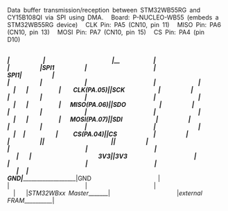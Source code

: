 Data&ensp;buffer&ensp;transmission/reception&ensp;between&ensp;STM32WB55RG&ensp;and&ensp;CY15B108QI&ensp;via&ensp;SPI&ensp;using&ensp;DMA.&ensp;&ensp;
Board:&ensp;P-NUCLEO-WB55&ensp;(embeds&ensp;a&ensp;STM32WB55RG&ensp;device)&ensp;&ensp;
CLK&ensp;Pin:&ensp;PA5&ensp;(CN10,&ensp;pin&ensp;11)&ensp;&ensp;
MISO&ensp;Pin:&ensp;PA6&ensp;(CN10,&ensp;pin&ensp;13)&ensp;&ensp;
MOSI&ensp;Pin:&ensp;PA7&ensp;(CN10,&ensp;pin&ensp;15)&ensp;&ensp;
CS&ensp;Pin:&ensp;PA4&ensp;(pin&ensp;D10)&ensp;&ensp;&ensp;

&ensp;_________________________&ensp;&ensp;&ensp;&ensp;&ensp;&ensp;&ensp;&ensp;&ensp;&ensp;&ensp;&ensp;&ensp;&ensp;&ensp;&ensp;&ensp;&ensp;&ensp;&ensp;&ensp;&ensp;&ensp;__________________________&ensp;&ensp;&ensp;
|&ensp;&ensp;&ensp;&ensp;&ensp;&ensp;&ensp;&ensp;&ensp;&ensp;&ensp;______________|&ensp;&ensp;&ensp;&ensp;&ensp;&ensp;&ensp;&ensp;&ensp;&ensp;&ensp;&ensp;&ensp;&ensp;&ensp;&ensp;&ensp;&ensp;&ensp;&ensp;&ensp;&ensp;|______________&ensp;&ensp;&ensp;&ensp;&ensp;&ensp;&ensp;&ensp;&ensp;&ensp;&ensp;|&ensp;&ensp;
|&ensp;&ensp;&ensp;&ensp;&ensp;&ensp;&ensp;&ensp;&ensp;&ensp;|SPI1&ensp;&ensp;&ensp;&ensp;&ensp;&ensp;&ensp;&ensp;&ensp;&ensp;|&ensp;&ensp;&ensp;&ensp;&ensp;&ensp;&ensp;&ensp;&ensp;&ensp;&ensp;&ensp;&ensp;&ensp;&ensp;&ensp;&ensp;&ensp;&ensp;&ensp;&ensp;&ensp;|&ensp;&ensp;&ensp;&ensp;&ensp;&ensp;&ensp;&ensp;&ensp;&ensp;SPI1|&ensp;&ensp;&ensp;&ensp;&ensp;&ensp;&ensp;&ensp;&ensp;&ensp;|&ensp;&ensp;&ensp;
|&ensp;&ensp;&ensp;&ensp;&ensp;&ensp;&ensp;&ensp;&ensp;&ensp;|&ensp;&ensp;&ensp;&ensp;&ensp;&ensp;&ensp;&ensp;&ensp;&ensp;&ensp;&ensp;&ensp;&ensp;|&ensp;&ensp;&ensp;&ensp;&ensp;&ensp;&ensp;&ensp;&ensp;&ensp;&ensp;&ensp;&ensp;&ensp;&ensp;&ensp;&ensp;&ensp;&ensp;&ensp;&ensp;&ensp;|&ensp;&ensp;&ensp;&ensp;&ensp;&ensp;&ensp;&ensp;&ensp;&ensp;&ensp;&ensp;&ensp;&ensp;|&ensp;&ensp;&ensp;&ensp;&ensp;&ensp;&ensp;&ensp;&ensp;&ensp;|&ensp;&ensp;&ensp;
|&ensp;&ensp;&ensp;&ensp;&ensp;&ensp;&ensp;&ensp;&ensp;&ensp;|&ensp;&ensp;&ensp;&ensp;CLK(PA.05)|______________________|SCK&ensp;&ensp;&ensp;&ensp;&ensp;&ensp;&ensp;&ensp;&ensp;&ensp;&ensp;|&ensp;&ensp;&ensp;&ensp;&ensp;&ensp;&ensp;&ensp;&ensp;&ensp;|&ensp;&ensp;&ensp;
|&ensp;&ensp;&ensp;&ensp;&ensp;&ensp;&ensp;&ensp;&ensp;&ensp;|&ensp;&ensp;&ensp;&ensp;&ensp;&ensp;&ensp;&ensp;&ensp;&ensp;&ensp;&ensp;&ensp;&ensp;|&ensp;&ensp;&ensp;&ensp;&ensp;&ensp;&ensp;&ensp;&ensp;&ensp;&ensp;&ensp;&ensp;&ensp;&ensp;&ensp;&ensp;&ensp;&ensp;&ensp;&ensp;&ensp;|&ensp;&ensp;&ensp;&ensp;&ensp;&ensp;&ensp;&ensp;&ensp;&ensp;&ensp;&ensp;&ensp;&ensp;|&ensp;&ensp;&ensp;&ensp;&ensp;&ensp;&ensp;&ensp;&ensp;&ensp;|&ensp;&ensp;&ensp;
|&ensp;&ensp;&ensp;&ensp;&ensp;&ensp;&ensp;&ensp;&ensp;&ensp;|&ensp;&ensp;&ensp;MISO(PA.06)|______________________|SDO&ensp;&ensp;&ensp;&ensp;&ensp;&ensp;&ensp;&ensp;&ensp;&ensp;&ensp;|&ensp;&ensp;&ensp;&ensp;&ensp;&ensp;&ensp;&ensp;&ensp;&ensp;|&ensp;&ensp;&ensp;
|&ensp;&ensp;&ensp;&ensp;&ensp;&ensp;&ensp;&ensp;&ensp;&ensp;|&ensp;&ensp;&ensp;&ensp;&ensp;&ensp;&ensp;&ensp;&ensp;&ensp;&ensp;&ensp;&ensp;&ensp;|&ensp;&ensp;&ensp;&ensp;&ensp;&ensp;&ensp;&ensp;&ensp;&ensp;&ensp;&ensp;&ensp;&ensp;&ensp;&ensp;&ensp;&ensp;&ensp;&ensp;&ensp;&ensp;|&ensp;&ensp;&ensp;&ensp;&ensp;&ensp;&ensp;&ensp;&ensp;&ensp;&ensp;&ensp;&ensp;&ensp;|&ensp;&ensp;&ensp;&ensp;&ensp;&ensp;&ensp;&ensp;&ensp;&ensp;|&ensp;&ensp;&ensp;
|&ensp;&ensp;&ensp;&ensp;&ensp;&ensp;&ensp;&ensp;&ensp;&ensp;|&ensp;&ensp;&ensp;MOSI(PA.07)|______________________|SDI&ensp;&ensp;&ensp;&ensp;&ensp;&ensp;&ensp;&ensp;&ensp;&ensp;&ensp;|&ensp;&ensp;&ensp;&ensp;&ensp;&ensp;&ensp;&ensp;&ensp;&ensp;|&ensp;&ensp;&ensp;
|&ensp;&ensp;&ensp;&ensp;&ensp;&ensp;&ensp;&ensp;&ensp;&ensp;|&ensp;&ensp;&ensp;&ensp;&ensp;&ensp;&ensp;&ensp;&ensp;&ensp;&ensp;&ensp;&ensp;&ensp;|&ensp;&ensp;&ensp;&ensp;&ensp;&ensp;&ensp;&ensp;&ensp;&ensp;&ensp;&ensp;&ensp;&ensp;&ensp;&ensp;&ensp;&ensp;&ensp;&ensp;&ensp;&ensp;|&ensp;&ensp;&ensp;&ensp;&ensp;&ensp;&ensp;&ensp;&ensp;&ensp;&ensp;&ensp;&ensp;&ensp;|&ensp;&ensp;&ensp;&ensp;&ensp;&ensp;&ensp;&ensp;&ensp;&ensp;|&ensp;&ensp;
|&ensp;&ensp;&ensp;&ensp;&ensp;&ensp;&ensp;&ensp;&ensp;&ensp;|&ensp;&ensp;&ensp;&ensp;&ensp;CS(PA.04)|______________________|CS&ensp;&ensp;&ensp;&ensp;&ensp;&ensp;&ensp;&ensp;&ensp;&ensp;&ensp;&ensp;|&ensp;&ensp;&ensp;&ensp;&ensp;&ensp;&ensp;&ensp;&ensp;&ensp;|&ensp;&ensp;&ensp;
|&ensp;&ensp;&ensp;&ensp;&ensp;&ensp;&ensp;&ensp;&ensp;&ensp;|______________|&ensp;&ensp;&ensp;&ensp;&ensp;&ensp;&ensp;&ensp;&ensp;&ensp;&ensp;&ensp;&ensp;&ensp;&ensp;&ensp;&ensp;&ensp;&ensp;&ensp;&ensp;&ensp;|______________|&ensp;&ensp;&ensp;&ensp;&ensp;&ensp;&ensp;&ensp;&ensp;&ensp;|&ensp;&ensp;&ensp;
|&ensp;&ensp;&ensp;&ensp;&ensp;&ensp;&ensp;&ensp;&ensp;&ensp;&ensp;&ensp;&ensp;&ensp;&ensp;&ensp;&ensp;&ensp;&ensp;&ensp;&ensp;&ensp;&ensp;&ensp;&ensp;|&ensp;&ensp;&ensp;&ensp;&ensp;&ensp;&ensp;&ensp;&ensp;&ensp;&ensp;&ensp;&ensp;&ensp;&ensp;&ensp;&ensp;&ensp;&ensp;&ensp;&ensp;&ensp;|&ensp;&ensp;&ensp;&ensp;&ensp;&ensp;&ensp;&ensp;&ensp;&ensp;&ensp;&ensp;&ensp;&ensp;&ensp;&ensp;&ensp;&ensp;&ensp;&ensp;&ensp;&ensp;&ensp;&ensp;&ensp;|&ensp;&ensp;&ensp;
|&ensp;&ensp;&ensp;&ensp;&ensp;&ensp;&ensp;&ensp;&ensp;&ensp;&ensp;&ensp;&ensp;&ensp;&ensp;&ensp;&ensp;&ensp;&ensp;&ensp;&ensp;&ensp;3V3|______________________|3V3&ensp;&ensp;&ensp;&ensp;&ensp;&ensp;&ensp;&ensp;&ensp;&ensp;&ensp;&ensp;&ensp;&ensp;&ensp;&ensp;&ensp;&ensp;&ensp;&ensp;&ensp;&ensp;|&ensp;&ensp;&ensp;
|&ensp;&ensp;&ensp;&ensp;&ensp;&ensp;&ensp;&ensp;&ensp;&ensp;&ensp;&ensp;&ensp;&ensp;&ensp;&ensp;&ensp;&ensp;&ensp;&ensp;&ensp;&ensp;&ensp;&ensp;&ensp;|&ensp;&ensp;&ensp;&ensp;&ensp;&ensp;&ensp;&ensp;&ensp;&ensp;&ensp;&ensp;&ensp;&ensp;&ensp;&ensp;&ensp;&ensp;&ensp;&ensp;&ensp;&ensp;|&ensp;&ensp;&ensp;&ensp;&ensp;&ensp;&ensp;&ensp;&ensp;&ensp;&ensp;&ensp;&ensp;&ensp;&ensp;&ensp;&ensp;&ensp;&ensp;&ensp;&ensp;&ensp;&ensp;&ensp;&ensp;|&ensp;&ensp;
|&ensp;&ensp;&ensp;&ensp;&ensp;&ensp;&ensp;&ensp;&ensp;&ensp;&ensp;&ensp;&ensp;&ensp;&ensp;&ensp;&ensp;&ensp;&ensp;&ensp;&ensp;&ensp;GND|______________________|GND&ensp;&ensp;&ensp;&ensp;&ensp;&ensp;&ensp;&ensp;&ensp;&ensp;&ensp;&ensp;&ensp;&ensp;&ensp;&ensp;&ensp;&ensp;&ensp;&ensp;&ensp;&ensp;|&ensp;&ensp;&ensp;
|&ensp;&ensp;&ensp;&ensp;&ensp;&ensp;&ensp;&ensp;&ensp;&ensp;&ensp;&ensp;&ensp;&ensp;&ensp;&ensp;&ensp;&ensp;&ensp;&ensp;&ensp;&ensp;&ensp;&ensp;&ensp;|&ensp;&ensp;&ensp;&ensp;&ensp;&ensp;&ensp;&ensp;&ensp;&ensp;&ensp;&ensp;&ensp;&ensp;&ensp;&ensp;&ensp;&ensp;&ensp;&ensp;&ensp;&ensp;|&ensp;&ensp;&ensp;&ensp;&ensp;&ensp;&ensp;&ensp;&ensp;&ensp;&ensp;&ensp;&ensp;&ensp;&ensp;&ensp;&ensp;&ensp;&ensp;&ensp;&ensp;&ensp;&ensp;&ensp;&ensp;|&ensp;&ensp;&ensp;
|_STM32WBxx&ensp;Master________|&ensp;&ensp;&ensp;&ensp;&ensp;&ensp;&ensp;&ensp;&ensp;&ensp;&ensp;&ensp;&ensp;&ensp;&ensp;&ensp;&ensp;&ensp;&ensp;&ensp;&ensp;&ensp;|_external&ensp;FRAM___________|&ensp;&ensp;